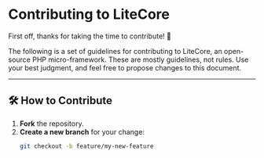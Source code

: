 # Contributing to LiteCore

First off, thanks for taking the time to contribute! 🎉

The following is a set of guidelines for contributing to LiteCore, an open-source PHP micro-framework. These are mostly guidelines, not rules. Use your best judgment, and feel free to propose changes to this document.

---

## 🛠 How to Contribute

1. **Fork** the repository.
2. **Create a new branch** for your change:
   ```bash
   git checkout -b feature/my-new-feature
